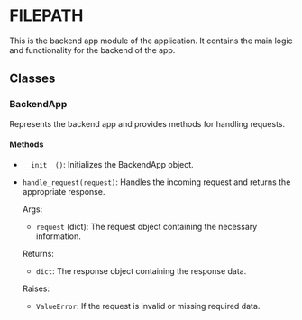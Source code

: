 # FILEPATH

This is the backend app module of the application. It contains the main logic and functionality for the backend of the app.

## Classes

### BackendApp

Represents the backend app and provides methods for handling requests.

#### Methods

- `__init__()`: Initializes the BackendApp object.
- `handle_request(request)`: Handles the incoming request and returns the appropriate response.

    Args:
    - `request` (dict): The request object containing the necessary information.

    Returns:
    - `dict`: The response object containing the response data.

    Raises:
    - `ValueError`: If the request is invalid or missing required data.
